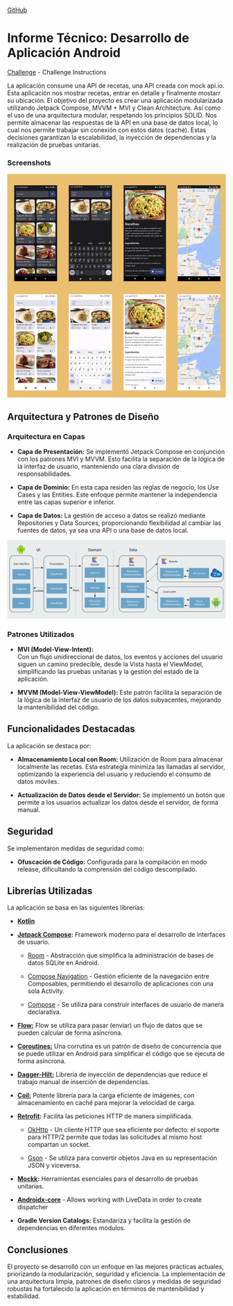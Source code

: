 
[GitHub](https://github.com/DavidVegaC/Challenge-Apex/)

# Informe Técnico: Desarrollo de Aplicación Android

[Challenge](https://drive.google.com/file/d/1bdWs-nwdLCCaRn5k-8UbJcLRx5MNewUo/view) - Challenge Instructions

La aplicación consume una API de recetas, una API creada con mock api.io. Esta aplicación nos mostrar recetas, entrar en detalle y finalmente mostarr su ubicación.
El objetivo del proyecto es crear una aplicación modularizada utilizando Jetpack Compose, MVVM + MVI y Clean Architecture. Así como el uso de una arquitectura modular, respetando los principios SOLID. Nos permite almacenar las respuestas de la API en una base de datos local, lo cual nos permite trabajar sin conexión con estos datos (caché). Estas decisiones garantizan la escalabilidad, la inyección de dependencias y la realización de pruebas unitarias.

### Screenshots

![screenshot.png](screenshot.png)

## Arquitectura y Patrones de Diseño

### Arquitectura en Capas

- **Capa de Presentación:**
  Se implementó Jetpack Compose en conjunción con los patrones  MVI y MVVM. Esto facilita la separación de la lógica de la interfaz de usuario, manteniendo una clara división de responsabilidades.

- **Capa de Dominio:**
  En esta capa residen las reglas de negocio, los Use Cases y las Entities. Este enfoque permite mantener la independencia entre las capas superior e inferior.

- **Capa de Datos:**
  La gestión de acceso a datos se realizó mediante Repositories y Data Sources, proporcionando flexibilidad al cambiar las fuentes de datos, ya sea una API o una base de datos local.

![img.png](img.png)

### Patrones Utilizados

- **MVI (Model-View-Intent):**  
  Con un flujo unidireccional de datos, los eventos y acciones del usuario siguen un camino predecible, desde la Vista hasta el ViewModel, simplificando las pruebas unitarias y la gestión del estado de la aplicación.

- **MVVM (Model-View-ViewModel):** Este patrón facilita la separación de la lógica de la interfaz de usuario de los datos subyacentes, mejorando la mantenibilidad del código.

## Funcionalidades Destacadas

La aplicación se destaca por:

- **Almacenamiento Local con Room:**
  Utilización de Room para almacenar localmente las recetas. Esta estrategia minimiza las llamadas al servidor, optimizando la experiencia del usuario y reduciendo el consumo de datos móviles.

- **Actualización de Datos desde el Servidor:**
  Se implementó un botón que permite a los usuarios actualizar los datos desde el servidor, de forma manual.

## Seguridad

Se implementaron medidas de seguridad como:

- **Ofuscación de Código:** Configurada para la compilación en modo release, dificultando la comprensión del código descompilado.

## Librerías Utilizadas

La aplicación se basa en las siguientes librerías:

- [**Kotlin**](https://kotlinlang.org/ "https://kotlinlang.org/")

- **[**Jetpack Compose**](https://developer.android.com/jetpack/compose?hl=es-419):** Framework moderno para el desarrollo de interfaces de usuario.
    -   [Room](https://developer.android.com/topic/libraries/architecture/room "https://developer.android.com/topic/libraries/architecture/room")  - Abstracción que simplifica la administración de bases de datos SQLite en Android.
    - [Compose Navigation](https://developer.android.com/jetpack/compose/navigation?hl=es-419) - Gestión eficiente de la navegación entre Composables, permitiendo el desarrollo de aplicaciones con una sola Activity.

    -   [Compose](https://developer.android.com/jetpack/compose "https://developer.android.com/jetpack/compose")  - Se utiliza para construir interfaces de usuario de manera declarativa.

- [**Flow:**](https://kotlin.github.io/kotlinx.coroutines/kotlinx-coroutines-core/kotlinx.coroutines.flow/)  Flow se utiliza para pasar (enviar) un flujo de datos que se pueden calcular de forma asíncrona.

- [**Coroutines:**](https://github.com/Kotlin/kotlinx.coroutines)  Una corrutina es un patrón de diseño de concurrencia que se puede utilizar en Android para simplificar el código que se ejecuta de forma asíncrona.

- **[Dagger-Hilt:](https://developer.android.com/training/dependency-injection/hilt-android "https://developer.android.com/training/dependency-injection/hilt-android")** Librería de inyección de dependencias que reduce el trabajo manual de inserción de dependencias.

- **[Coil:](https://coil-kt.github.io/coil/)** Potente librería para la carga eficiente de imágenes, con almacenamiento en caché para mejorar la velocidad de carga.

- **[Retrofit](https://github.com/square/retrofit "https://github.com/square/retrofit"):** Facilita las peticiones HTTP de manera simplificada.

    - [OkHttp](http://square.github.io/okhttp/ "http://square.github.io/okhttp/") - Un cliente HTTP que sea eficiente por defecto: el soporte para HTTP/2 permite que todas las solicitudes al mismo host compartan un socket.

    - [Gson](https://github.com/square/retrofit/tree/master/retrofit-converters/gson "https://github.com/square/retrofit/tree/master/retrofit-converters/gson") - Se utiliza para convertir objetos Java en su representación JSON y viceversa.

- **[Mockk](https://github.com/mockk/mockk "https://github.com/mockk/mockk"):** Herramientas esenciales para el desarrollo de pruebas unitarias.

-   [**Androidx-core**](https://androidx.tech/artifacts/arch.core/core-testing/ "https://androidx.tech/artifacts/arch.core/core-testing/")  - Allows working with LiveData in order to create dispatcher

- **Gradle Version Catalogs:** Estandariza y facilita la gestión de dependencias en diferentes módulos.

## Conclusiones

El proyecto se desarrolló con un enfoque en las mejores prácticas actuales, priorizando la modularización, seguridad y eficiencia. La implementación de una arquitectura limpia, patrones de diseño claros y medidas de seguridad robustas ha fortalecido la aplicación en términos de mantenibilidad y estabilidad.